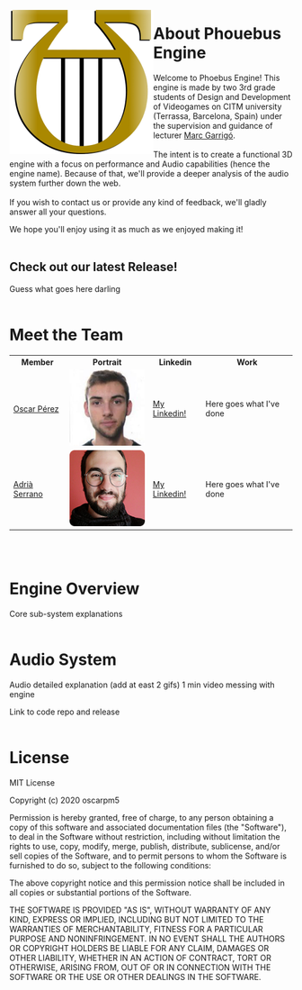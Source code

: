 <p align="left"><img src="https://raw.githubusercontent.com/oscarpm5/Phoebus_Engine/master/Phoebus_Engine/Game/Assets/our_pics/PhoebusIcon.png?token=ALMIHWWE2CTPST6X2FY4FMC77GRBO" alt="Phoebus Icon" class="center" align="left"></p>

# About Phouebus Engine
Welcome to Phoebus Engine! This engine is made by two 3rd grade students of Design and Development of Videogames on CITM university (Terrassa, Barcelona, Spain) under the supervision and guidance of lecturer [Marc Garrigó](https://www.linkedin.com/in/mgarrigo/?originalSubdomain=es). <br><br>
The intent is to create a functional 3D engine with a focus on performance and Audio capabilities (hence the engine name). Because of that, we'll provide a deeper analysis of the audio system further down the web. <br><br>
If you wish to contact us or provide any kind of feedback, we'll gladly answer all your questions.
    
We hope you'll enjoy using it as much as we enjoyed making it! 
<br><br>
## Check out our latest Release!
Guess what goes here darling
<br><br>
# Meet the Team
<table style="width:100%">
  <tr>
    <th>Member</th>
    <th>Portrait</th>
    <th>Linkedin</th>
    <th>Work</th>
  </tr>
  <tr>
    <tr>
    <td><a href="https://github.com/oscarpm5">Oscar Pérez</a></td>
    <td><img src="https://github.com/oscarpm5/Phoebus_Engine/blob/master/Phoebus_Engine/Game/Assets/our_pics/OPM.png" alt="Oscar" class="inline"></td>
    <td> <a href="https://www.linkedin.com/in/oscar-p%C3%A9rez-mart%C3%ADn-94a3a5196/">My Linkedin!</a></td>
    <td> Here goes what I've done </td>
    </tr>
    <tr>
    <td><a href="https://github.com/adriaserrano97">Adrià Serrano</a></td>
    <td><img src="https://github.com/oscarpm5/Phoebus_Engine/blob/master/Phoebus_Engine/Game/Assets/our_pics/ASL.png" alt="Adrià" class="inline"></td>
    <td><a href="https://www.linkedin.com/in/adri%C3%A0-serrano-l%C3%B3pez-7196a91a3/">My Linkedin!</a></td>
    <td> Here goes what I've done </td>
</table>


<br><br>
# Engine Overview
Core sub-system explanations
<br><br>

# Audio System
Audio detailed explanation (add at east 2 gifs)
1 min video messing with engine


Link to code repo and release
<br><br>

# License
MIT License

Copyright (c) 2020 oscarpm5

Permission is hereby granted, free of charge, to any person obtaining a copy
of this software and associated documentation files (the "Software"), to deal
in the Software without restriction, including without limitation the rights
to use, copy, modify, merge, publish, distribute, sublicense, and/or sell
copies of the Software, and to permit persons to whom the Software is
furnished to do so, subject to the following conditions:

The above copyright notice and this permission notice shall be included in all
copies or substantial portions of the Software.

THE SOFTWARE IS PROVIDED "AS IS", WITHOUT WARRANTY OF ANY KIND, EXPRESS OR
IMPLIED, INCLUDING BUT NOT LIMITED TO THE WARRANTIES OF MERCHANTABILITY,
FITNESS FOR A PARTICULAR PURPOSE AND NONINFRINGEMENT. IN NO EVENT SHALL THE
AUTHORS OR COPYRIGHT HOLDERS BE LIABLE FOR ANY CLAIM, DAMAGES OR OTHER
LIABILITY, WHETHER IN AN ACTION OF CONTRACT, TORT OR OTHERWISE, ARISING FROM,
OUT OF OR IN CONNECTION WITH THE SOFTWARE OR THE USE OR OTHER DEALINGS IN THE
SOFTWARE.

